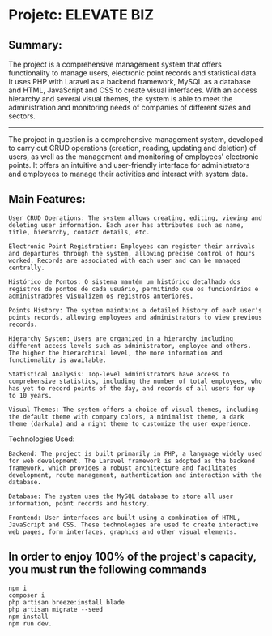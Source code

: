 <h1> Projetc: ELEVATE BIZ</h1>

<h2>Summary:</h2>

<p>
    The project is a comprehensive management system that offers functionality to manage users, electronic point records and statistical data. It uses PHP with Laravel as a backend framework, MySQL as a database and HTML, JavaScript and CSS to create visual interfaces. With an access hierarchy and several visual themes, the system is able to meet the administration and monitoring needs of companies of different sizes and sectors.
</p>

<hr />

<p>
    The project in question is a comprehensive management system, developed to carry out CRUD operations (creation, reading, updating and deletion) of users, as well as the management and monitoring of employees' electronic points. It offers an intuitive and user-friendly interface for administrators and employees to manage their activities and interact with system data.
</p>

<h2> Main Features: </h2> 

    

    User CRUD Operations: The system allows creating, editing, viewing and deleting user information. Each user has attributes such as name, title, hierarchy, contact details, etc.

    Electronic Point Registration: Employees can register their arrivals and departures through the system, allowing precise control of hours worked. Records are associated with each user and can be managed centrally.

    Histórico de Pontos: O sistema mantém um histórico detalhado dos registros de pontos de cada usuário, permitindo que os funcionários e administradores visualizem os registros anteriores.

    Points History: The system maintains a detailed history of each user's points records, allowing employees and administrators to view previous records.

    Hierarchy System: Users are organized in a hierarchy including different access levels such as administrator, employee and others. The higher the hierarchical level, the more information and functionality is available.

    Statistical Analysis: Top-level administrators have access to comprehensive statistics, including the number of total employees, who has yet to record points of the day, and records of all users for up to 10 years.

    Visual Themes: The system offers a choice of visual themes, including the default theme with company colors, a minimalist theme, a dark theme (darkula) and a night theme to customize the user experience.

Technologies Used:

    Backend: The project is built primarily in PHP, a language widely used for web development. The Laravel framework is adopted as the backend framework, which provides a robust architecture and facilitates development, route management, authentication and interaction with the database.

    Database: The system uses the MySQL database to store all user information, point records and history.

    Frontend: User interfaces are built using a combination of HTML, JavaScript and CSS. These technologies are used to create interactive web pages, form interfaces, graphics and other visual elements.

## In order to enjoy 100% of the project's capacity, you must run the following commands ##
    npm i
    composer i
    php artisan breeze:install blade
    php artisan migrate --seed
    npm install
    npm run dev.